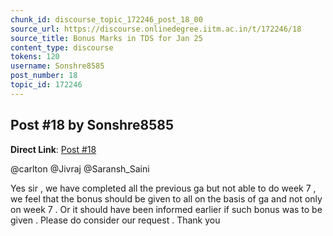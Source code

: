```yaml
---
chunk_id: discourse_topic_172246_post_18_00
source_url: https://discourse.onlinedegree.iitm.ac.in/t/172246/18
source_title: Bonus Marks in TDS for Jan 25
content_type: discourse
tokens: 120
username: Sonshre8585
post_number: 18
topic_id: 172246
---
```


## Post #18 by Sonshre8585

**Direct Link**: [Post #18](https://discourse.onlinedegree.iitm.ac.in/t/172246/18)

@carlton @Jivraj @Saransh_Saini

Yes sir , we have completed all the previous ga but not able to do week 7 , we feel that the bonus should be given to all on the basis of ga and not only on week 7 . Or it should have been informed earlier if such bonus was to be given . Please do consider our request . Thank you
